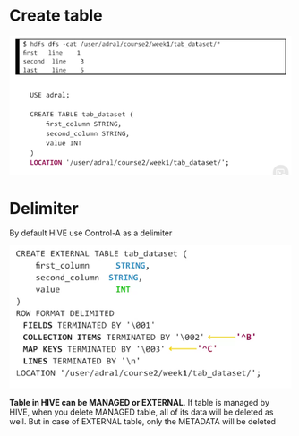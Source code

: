 # Create table
![create-table](create-table.png)

# Delimiter
By default HIVE use Control-A as a delimiter

![field-delimiter-options](field-delimiter-options.png)

**Table in HIVE can be MANAGED or EXTERNAL**. If table is managed by HIVE, when you delete MANAGED table, all of its data will be deleted as well. But in case of EXTERNAL table, only the METADATA will be deleted